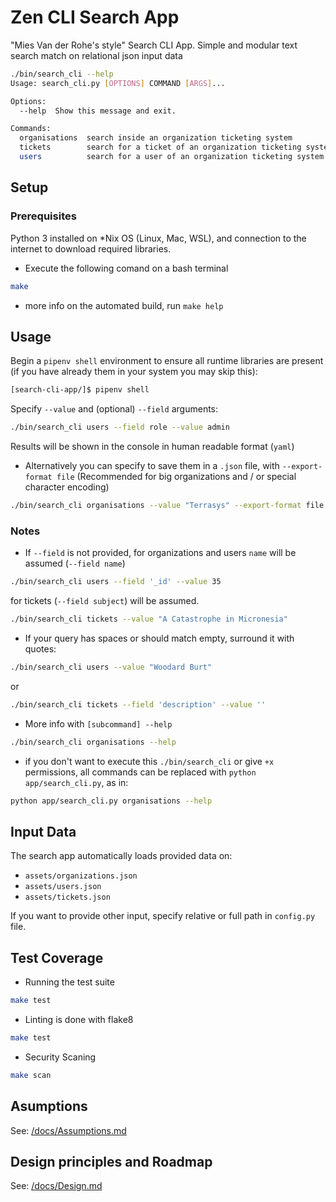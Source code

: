 # Zen CLI Search App

"Mies Van der Rohe's style" Search CLI App. 
Simple and modular text search match on relational json input data

```bash
./bin/search_cli --help
Usage: search_cli.py [OPTIONS] COMMAND [ARGS]...

Options:
  --help  Show this message and exit.

Commands:
  organisations  search inside an organization ticketing system
  tickets        search for a ticket of an organization ticketing system
  users          search for a user of an organization ticketing system
```
## Setup

### Prerequisites

Python 3 installed on *Nix OS (Linux, Mac, WSL), and connection to the internet to download required libraries.
- Execute the following comand on a bash terminal

```bash
make
```
- more info on the automated build, run `make help`

## Usage

Begin a `pipenv shell` environment to ensure all runtime libraries are present (if you have already them in your system you may skip this):

```bash
[search-cli-app/]$ pipenv shell
```

Specify `--value` and (optional) `--field` arguments:

```bash
./bin/search_cli users --field role --value admin
```

Results will be shown in the console in human readable format (`yaml`)

* Alternatively you can specify to save them in a `.json` file, with `--export-format file`
(Recommended for big organizations and / or special character encoding)

```bash
./bin/search_cli organisations --value "Terrasys" --export-format file
```

### Notes

*  If `--field` is not provided, for organizations and users `name` will be assumed (`--field name`)

```bash
./bin/search_cli users --field '_id' --value 35
```

for tickets (`--field subject`) will be assumed. 

```bash
./bin/search_cli tickets --value "A Catastrophe in Micronesia"
```

* If your query has spaces or should match empty, surround it with quotes:
```bash
./bin/search_cli users --value "Woodard Burt"
```
or
```bash
./bin/search_cli tickets --field 'description' --value ''
```

* More info with `[subcommand] --help` 

```bash
./bin/search_cli organisations --help
```

* if you don't want to execute this `./bin/search_cli` or give `+x` permissions, all commands can be replaced with `python app/search_cli.py`, as in:

```bash
python app/search_cli.py organisations --help
```

## Input Data

The search app automatically loads provided data on:
- `assets/organizations.json`
- `assets/users.json`
- `assets/tickets.json`

If you want to provide other input, specify relative or full path in `config.py` file.

## Test Coverage

* Running the test suite

```bash
make test
```

* Linting is done with flake8

```bash
make test
```
* Security Scaning

```bash
make scan
```

## Asumptions

See: [/docs/Assumptions.md](/docs/Assumptions.md)

## Design principles and Roadmap

See: [/docs/Design.md](/docs/Design.md)
